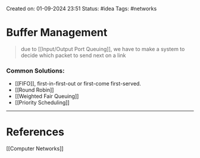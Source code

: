 Created on: 01-09-2024 23:51
Status: #idea
Tags: #networks
# Buffer Management
> due to [[Input/Output Port Queuing]], we have to make a system to decide which packet to send next on a link

### Common Solutions:
- [[FIFO]], first-in-first-out or first-come first-served.
- [[Round Robin]]
- [[Weighted Fair Queuing]]
- [[Priority Scheduling]]


-----------------
# References
[[Computer Networks]]